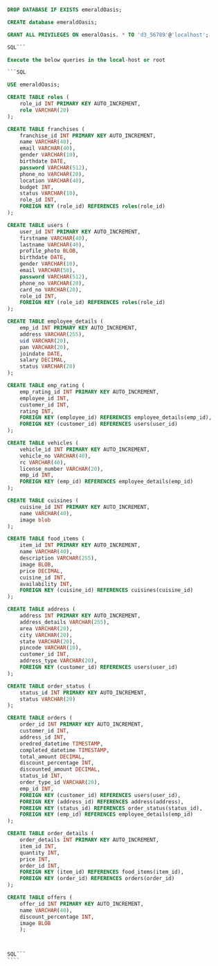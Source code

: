 `````SQL

DROP DATABASE IF EXISTS emeraldOasis;

CREATE database emeraldOasis;

GRANT ALL PRIVILEGES ON emeralOasis. * TO 'd3_56789'@'localhost';

SQL```

Execute the below queries in the local-host or root

```SQL

USE emeraldOasis;

CREATE TABLE roles (
    role_id INT PRIMARY KEY AUTO_INCREMENT,
    role VARCHAR(20)
);

CREATE TABLE franchises (
	franchise_id INT PRIMARY KEY AUTO_INCREMENT,
	name VARCHAR(40),
    email VARCHAR(40),
    gender VARCHAR(10),
    birthdate DATE,
    password VARCHAR(512),
    phone_no VARCHAR(20),
    location VARCHAR(40),
    budget INT,
    status VARCHAR(10),
    role_id INT,
    FOREIGN KEY (role_id) REFERENCES roles(role_id)
);

CREATE TABLE users (
	user_id INT PRIMARY KEY AUTO_INCREMENT,
	firstname VARCHAR(40),
    lastname VARCHAR(40),
    profile_photo BLOB,
    birthdate DATE,
	gender VARCHAR(10),
    email VARCHAR(50),
    password VARCHAR(512),
    phone_no VARCHAR(20),
    card_no VARCHAR(20),
    role_id INT,
    FOREIGN KEY (role_id) REFERENCES roles(role_id)
);

CREATE TABLE employee_details (
	emp_id INT PRIMARY KEY AUTO_INCREMENT,
	address VARCHAR(255),
    uid VARCHAR(20),
    pan VARCHAR(20),
    joindate DATE,
    salary DECIMAL,
    status VARCHAR(20)
);

CREATE TABLE emp_rating (
    emp_rating_id INT PRIMARY KEY AUTO_INCREMENT,
    employee_id INT,
    customer_id INT,
    rating INT,
    FOREIGN KEY (employee_id) REFERENCES employee_details(emp_id),
    FOREIGN KEY (customer_id) REFERENCES users(user_id)
);

CREATE TABLE vehicles (
    vehicle_id INT PRIMARY KEY AUTO_INCREMENT,
    vehicle_no VARCHAR(40),
    rc VARCHAR(40),
    license_number VARCHAR(20),
    emp_id INT,
    FOREIGN KEY (emp_id) REFERENCES employee_details(emp_id)
);

CREATE TABLE cuisines (
	cuisine_id INT PRIMARY KEY AUTO_INCREMENT,
	name VARCHAR(40),
    image blob
);

CREATE TABLE food_items (
	item_id INT PRIMARY KEY AUTO_INCREMENT,
	name VARCHAR(40),
    description VARCHAR(255),
    image BLOB,
    price DECIMAL,
    cuisine_id INT,
    availability INT,
    FOREIGN KEY (cuisine_id) REFERENCES cuisines(cuisine_id)
);

CREATE TABLE address (
	address INT PRIMARY KEY AUTO_INCREMENT,
	address_details VARCHAR(255),
    area VARCHAR(20),
    city VARCHAR(20),
    state VARCHAR(20),
    pincode VARCHAR(10),
    customer_id INT,
    address_type VARCHAR(20),
    FOREIGN KEY (customer_id) REFERENCES users(user_id)
);

CREATE TABLE order_status (
	status_id INT PRIMARY KEY AUTO_INCREMENT,
    status VARCHAR(20)
);

CREATE TABLE orders (
	order_id INT PRIMARY KEY AUTO_INCREMENT,
	customer_id INT,
    address_id INT,
    oredred_datetime TIMESTAMP,
    completed_datetime TIMESTAMP,
    total_amount DECIMAL,
    discount_percentage INT,
    discounted_amount DECIMAL,
    status_id INT,
    order_type_id VARCHAR(20),
    emp_id INT,
    FOREIGN KEY (customer_id) REFERENCES users(user_id),
    FOREIGN KEY (address_id) REFERENCES address(address),
    FOREIGN KEY (status_id) REFERENCES order_status(status_id),
    FOREIGN KEY (emp_id) REFERENCES employee_details(emp_id)
);

CREATE TABLE order_details (
	order_details INT PRIMARY KEY AUTO_INCREMENT,
	item_id INT,
    quantity INT,
    price INT,
    order_id INT,
    FOREIGN KEY (item_id) REFERENCES food_items(item_id),
    FOREIGN KEY (order_id) REFERENCES orders(order_id)
);

CREATE TABLE offers (
	offer_id INT PRIMARY KEY AUTO_INCREMENT,
	name VARCHAR(40),
    discount_percentage INT,
    image BLOB
    );



SQL```
````
`````
